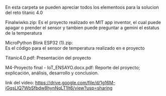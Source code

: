 En esta carpeta se pueden apreciar todos los elementoos para la solucion del reto titanic 4.0

Finalwiwko.zip: 
Es el proyecto realizado en MIT app inventor, el cual puede apagar o prender el sensor y tambien puede preguntar a gemini el estatus de la temperatura

MicroPython Blink ESP32 (1).zip:  
Es el código para el sensor de temperatura realizado en e proyecto

Titanic4.0.pdf: 
Presentación del proyecto

M4-Proyecto final - IoT_ENSAYO.docx.pdf: 
Reporte del proyecto; explicación, análisis, desarrollo y conclusion.

link del video: 
https://drive.google.com/file/d/1g16M-iGqsLlQ7WbSfbdw8hynNqLT1It6/view?usp=sharing

